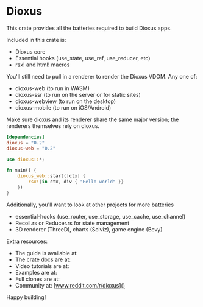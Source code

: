 # Dioxus

This crate provides all the batteries required to build Dioxus apps.

Included in this crate is:

- Dioxus core
- Essential hooks (use_state, use_ref, use_reducer, etc)
- rsx! and html! macros

You'll still need to pull in a renderer to render the Dioxus VDOM. Any one of:

- dioxus-web (to run in WASM)
- dioxus-ssr (to run on the server or for static sites)
- dioxus-webview (to run on the desktop)
- dioxus-mobile (to run on iOS/Android)

Make sure dioxus and its renderer share the same major version; the renderers themselves rely on dioxus.

```toml
[dependencies]
dioxus = "0.2"
dioxus-web = "0.2"
```

```rust
use dioxus::*;

fn main() {
    dioxus_web::start(|ctx| {
        rsx!{in ctx, div { "Hello world" }}
    })
}
```

Additionally, you'll want to look at other projects for more batteries

- essential-hooks (use_router, use_storage, use_cache, use_channel)
- Recoil.rs or Reducer.rs for state management
- 3D renderer (ThreeD), charts (Sciviz), game engine (Bevy)

Extra resources:

- The guide is available at:
- The crate docs are at:
- Video tutorials are at:
- Examples are at:
- Full clones are at:
- Community at: [www.reddit.com/r/dioxus]()

Happy building!
